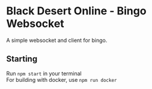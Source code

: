 # Black Desert Online - Bingo Websocket
A simple websocket and client for bingo.

## Starting
Run `npm start` in your terminal<br>
For building with docker, use `npm run docker`